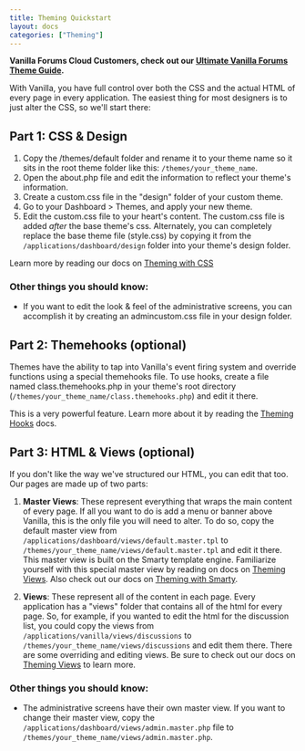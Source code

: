 ```yaml
---
title: Theming Quickstart
layout: docs
categories: ["Theming"]
---
```


**Vanilla Forums Cloud Customers, check out our [Ultimate Vanilla Forums Theme Guide](http://blog.vanillaforums.com/help/vanilla-forums-themes/).**

With Vanilla, you have full control over both the CSS and the actual HTML of every page in every application. The easiest thing for most designers is to just alter the CSS, so we'll start there:

## Part 1: CSS &amp; Design

1. Copy the /themes/default folder and rename it to your theme name so it sits in the root theme folder like this: `/themes/your_theme_name`.
2. Open the about.php file and edit the information to reflect your theme's information.
3. Create a custom.css file in the "design" folder of your custom theme.
4. Go to your Dashboard &gt; Themes, and apply your new theme.
5. Edit the custom.css file to your heart's content. The custom.css file is added *after* the base theme's css. Alternately, you can completely replace the base theme file (style.css) by copying it from the `/applications/dashboard/design` folder into your theme's design folder.

Learn more by reading our docs on [Theming with CSS](/theming/css)

### Other things you should know:

* If you want to edit the look &amp; feel of the administrative screens, you can accomplish it by creating an admincustom.css file in your design folder.

## Part 2: Themehooks (optional)

Themes have the ability to tap into Vanilla's event firing system and override functions using a special themehooks file. To use hooks, create a file named class.themehooks.php in your theme's root directory (`/themes/your_theme_name/class.themehooks.php`) and edit it there.

This is a very powerful feature. Learn more about it by reading the [Theming Hooks](/theming/hooks) docs.

## Part 3: HTML &amp; Views (optional)

If you don't like the way we've structured our HTML, you can edit that too. Our pages are made up of two parts:

1. **Master Views**: These represent everything that wraps the main content of every page. If all you want to do is add a menu or banner above Vanilla, this is the only file you will need to alter. To do so, copy the default master view from `/applications/dashboard/views/default.master.tpl` to `/themes/your_theme_name/views/default.master.tpl` and edit it there. This master view is built on the Smarty template engine. Familiarize yourself with this special master view by reading on docs on [Theming Views](/theming/views). Also check out our docs on [Theming with Smarty](/theming/smarty).

2. **Views**: These represent all of the content in each page. Every application has a "views" folder that contains all of the html for every page. So, for example, if you wanted to edit the html for the discussion list, you could copy the views from `/applications/vanilla/views/discussions` to `/themes/your_theme_name/views/discussions` and edit them there. There are some overriding and editing views. Be sure to check out our docs on [Theming Views](/theming/views) to learn more.

### Other things you should know:

* The administrative screens have their own master view. If you want to change their master view, copy the `/applications/dashboard/views/admin.master.php` file to `/themes/your_theme_name/views/admin.master.php`.
